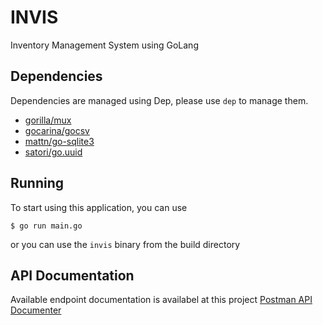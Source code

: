 # INVIS
Inventory Management System using GoLang

## Dependencies
Dependencies are managed using Dep, please use `dep` to manage them.

- [gorilla/mux](https://github.com/gorilla/mux)
- [gocarina/gocsv](https://github.com/gocarina/gocsv)
- [mattn/go-sqlite3](https://github.com/mattn/go-sqlite3)
- [satori/go.uuid](https://github.com/satori/go.uuid)

## Running
To start using this application, you can use
```shell
$ go run main.go
```

or you can use the `invis` binary from the build directory

## API Documentation
Available endpoint documentation is availabel at this project [Postman API Documenter](https://documenter.getpostman.com/view/4582083/RWEcQ1cT)